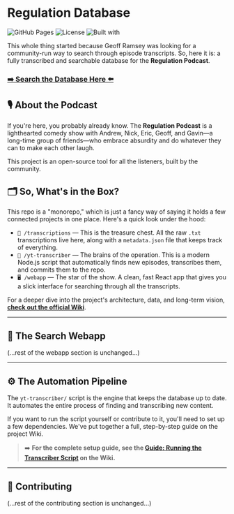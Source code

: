 # Regulation Database

![GitHub Pages](https://img.shields.io/badge/Deploy-GitHub%20Pages-blue.svg)
![License](https://img.shields.io/badge/License-MIT-green.svg)
![Built with](https://img.shields.io/badge/Built%20with-React-61DAFB.svg)

This whole thing started because Geoff Ramsey was looking for a community-run way to search through episode transcripts. So, here it is: a fully transcribed and searchable database for the **Regulation Podcast**.

### **[➡️ Search the Database Here ⬅️](https://www.regulatabase.com)**

## 🎙️ About the Podcast

If you're here, you probably already know. The **Regulation Podcast** is a lighthearted comedy show with Andrew, Nick, Eric, Geoff, and Gavin—a long-time group of friends—who embrace absurdity and do whatever they can to make each other laugh.

This project is an open-source tool for all the listeners, built by the community.

## 🗂️ So, What's in the Box?

This repo is a "monorepo," which is just a fancy way of saying it holds a few connected projects in one place. Here's a quick look under the hood:

-   `📂 /transcriptions` — This is the treasure chest. All the raw `.txt` transcriptions live here, along with a `metadata.json` file that keeps track of everything.
-   `🤖 /yt-transcriber` — The brains of the operation. This is a modern Node.js script that automatically finds new episodes, transcribes them, and commits them to the repo.
-   `🖥️ /webapp` — The star of the show. A clean, fast React app that gives you a slick interface for searching through all the transcripts.

For a deeper dive into the project's architecture, data, and long-term vision, **[check out the official Wiki](https://github.com/SamOhrenberg/regulation-database/wiki)**.

---
## 🚀 The Search Webapp
(...rest of the webapp section is unchanged...)

---
## ⚙️ The Automation Pipeline

The `yt-transcriber/` script is the engine that keeps the database up to date. It automates the entire process of finding and transcribing new content.

If you want to run the script yourself or contribute to it, you'll need to set up a few dependencies. We've put together a full, step-by-step guide on the project Wiki.

> ➡️ **For the complete setup guide, see the [Guide: Running the Transcriber Script](https://github.com/SamOhrenberg/regulation-database/wiki/Guide:-Running-the-Transcriber-Script) on the Wiki.**

---
## 🙏 Contributing
(...rest of the contributing section is unchanged...)
